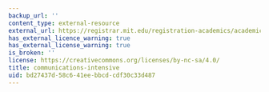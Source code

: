 ```yaml
---
backup_url: ''
content_type: external-resource
external_url: https://registrar.mit.edu/registration-academics/academic-requirements/communication-requirement
has_external_licence_warning: true
has_external_license_warning: true
is_broken: ''
license: https://creativecommons.org/licenses/by-nc-sa/4.0/
title: communications-intensive
uid: bd27437d-58c6-41ee-bbcd-cdf30c33d487
---
```

